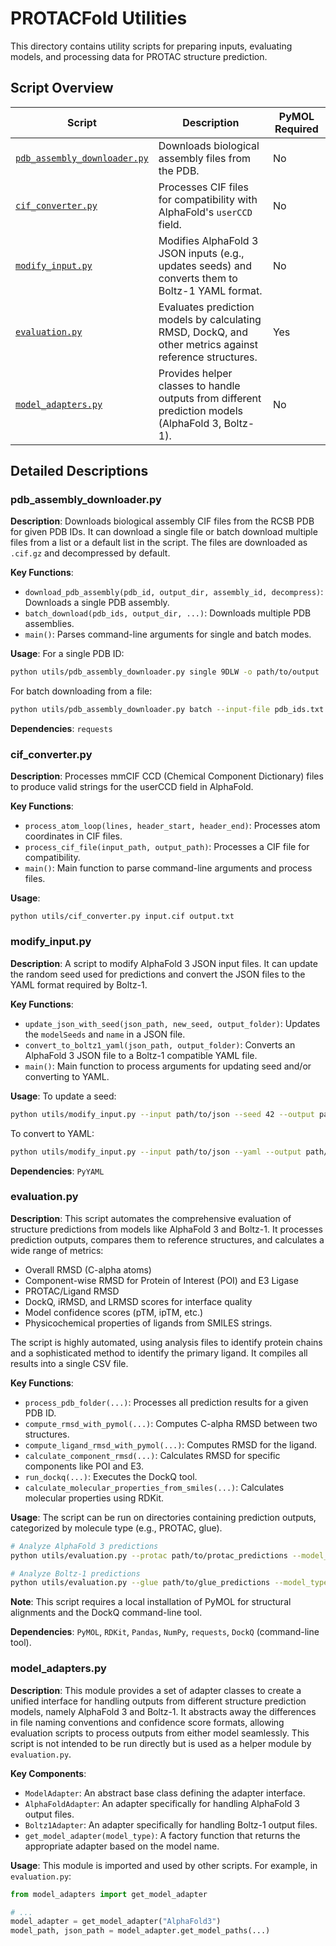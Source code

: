 # PROTACFold Utilities

This directory contains utility scripts for preparing inputs, evaluating models, and processing data for PROTAC structure prediction.

## Script Overview

| Script                                               | Description                                                                                                | PyMOL Required |
| ---------------------------------------------------- | ---------------------------------------------------------------------------------------------------------- | -------------- |
| [`pdb_assembly_downloader.py`](#pdb_assembly_downloaderpy) | Downloads biological assembly files from the PDB.                                                          | No             |
| [`cif_converter.py`](#cif_converterpy)               | Processes CIF files for compatibility with AlphaFold's `userCCD` field.                                    | No             |
| [`modify_input.py`](#modify_inputpy)                 | Modifies AlphaFold 3 JSON inputs (e.g., updates seeds) and converts them to Boltz-1 YAML format.           | No             |
| [`evaluation.py`](#evaluationpy)                     | Evaluates prediction models by calculating RMSD, DockQ, and other metrics against reference structures.    | Yes            |
| [`model_adapters.py`](#model_adapterspy)             | Provides helper classes to handle outputs from different prediction models (AlphaFold 3, Boltz-1).           | No             |

## Detailed Descriptions

### pdb_assembly_downloader.py

**Description**: Downloads biological assembly CIF files from the RCSB PDB for given PDB IDs. It can download a single file or batch download multiple files from a list or a default list in the script. The files are downloaded as `.cif.gz` and decompressed by default.

**Key Functions**:
- `download_pdb_assembly(pdb_id, output_dir, assembly_id, decompress)`: Downloads a single PDB assembly.
- `batch_download(pdb_ids, output_dir, ...)`: Downloads multiple PDB assemblies.
- `main()`: Parses command-line arguments for single and batch modes.

**Usage**:
For a single PDB ID:
```bash
python utils/pdb_assembly_downloader.py single 9DLW -o path/to/output
```
For batch downloading from a file:
```bash
python utils/pdb_assembly_downloader.py batch --input-file pdb_ids.txt --output-dir path/to/output
```

**Dependencies**: `requests`

### cif_converter.py

**Description**: Processes mmCIF CCD (Chemical Component Dictionary) files to produce valid strings for the userCCD field in AlphaFold.

**Key Functions**:
- `process_atom_loop(lines, header_start, header_end)`: Processes atom coordinates in CIF files.
- `process_cif_file(input_path, output_path)`: Processes a CIF file for compatibility.
- `main()`: Main function to parse command-line arguments and process files.

**Usage**:
```
python utils/cif_converter.py input.cif output.txt
```

### modify_input.py

**Description**: A script to modify AlphaFold 3 JSON input files. It can update the random seed used for predictions and convert the JSON files to the YAML format required by Boltz-1.

**Key Functions**:
- `update_json_with_seed(json_path, new_seed, output_folder)`: Updates the `modelSeeds` and `name` in a JSON file.
- `convert_to_boltz1_yaml(json_path, output_folder)`: Converts an AlphaFold 3 JSON file to a Boltz-1 compatible YAML file.
- `main()`: Main function to process arguments for updating seed and/or converting to YAML.

**Usage**:
To update a seed:
```bash
python utils/modify_input.py --input path/to/json --seed 42 --output path/to/output
```
To convert to YAML:
```bash
python utils/modify_input.py --input path/to/json --yaml --output path/to/output
```

**Dependencies**: `PyYAML`

### evaluation.py

**Description**: This script automates the comprehensive evaluation of structure predictions from models like AlphaFold 3 and Boltz-1. It processes prediction outputs, compares them to reference structures, and calculates a wide range of metrics:
- Overall RMSD (C-alpha atoms)
- Component-wise RMSD for Protein of Interest (POI) and E3 Ligase
- PROTAC/Ligand RMSD
- DockQ, iRMSD, and LRMSD scores for interface quality
- Model confidence scores (pTM, ipTM, etc.)
- Physicochemical properties of ligands from SMILES strings.

The script is highly automated, using analysis files to identify protein chains and a sophisticated method to identify the primary ligand. It compiles all results into a single CSV file.

**Key Functions**:
- `process_pdb_folder(...)`: Processes all prediction results for a given PDB ID.
- `compute_rmsd_with_pymol(...)`: Computes C-alpha RMSD between two structures.
- `compute_ligand_rmsd_with_pymol(...)`: Computes RMSD for the ligand.
- `calculate_component_rmsd(...)`: Calculates RMSD for specific components like POI and E3.
- `run_dockq(...)`: Executes the DockQ tool.
- `calculate_molecular_properties_from_smiles(...)`: Calculates molecular properties using RDKit.

**Usage**:
The script can be run on directories containing prediction outputs, categorized by molecule type (e.g., PROTAC, glue).
```bash
# Analyze AlphaFold 3 predictions
python utils/evaluation.py --protac path/to/protac_predictions --model_type AlphaFold3 --output results.csv

# Analyze Boltz-1 predictions
python utils/evaluation.py --glue path/to/glue_predictions --model_type Boltz1 --output results.csv
```

**Note**: This script requires a local installation of PyMOL for structural alignments and the DockQ command-line tool.

**Dependencies**: `PyMOL`, `RDKit`, `Pandas`, `NumPy`, `requests`, `DockQ` (command-line tool).

### model_adapters.py

**Description**: This module provides a set of adapter classes to create a unified interface for handling outputs from different structure prediction models, namely AlphaFold 3 and Boltz-1. It abstracts away the differences in file naming conventions and confidence score formats, allowing evaluation scripts to process outputs from either model seamlessly. This script is not intended to be run directly but is used as a helper module by `evaluation.py`.

**Key Components**:
- `ModelAdapter`: An abstract base class defining the adapter interface.
- `AlphaFoldAdapter`: An adapter specifically for handling AlphaFold 3 output files.
- `Boltz1Adapter`: An adapter specifically for handling Boltz-1 output files.
- `get_model_adapter(model_type)`: A factory function that returns the appropriate adapter based on the model name.

**Usage**:
This module is imported and used by other scripts. For example, in `evaluation.py`:
```python
from model_adapters import get_model_adapter

# ...
model_adapter = get_model_adapter("AlphaFold3")
model_path, json_path = model_adapter.get_model_paths(...)
``` 